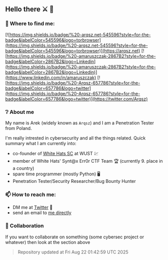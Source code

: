 ## Hello there :crossed_swords: 👋

### :iphone: Where to find me:

[![https://img.shields.io/badge/%20-arqsz.net-545596?style=for-the-badge&labelColor=545596&logo=torbrowser](https://img.shields.io/badge/%20-arqsz.net-545596?style=for-the-badge&labelColor=545596&logo=torbrowser)](https://arqsz.net)
[![https://img.shields.io/badge/%20-amaruszczak-2867B2?style=for-the-badge&labelColor=2867B2&logo=Linkedin](https://img.shields.io/badge/%20-amaruszczak-2867B2?style=for-the-badge&labelColor=2867B2&logo=Linkedin)](https://www.linkedin.com/in/amaruszczak)
[![https://img.shields.io/badge/%20-Arqsz-657786?style=for-the-badge&labelColor=657786&logo=twitter](https://img.shields.io/badge/%20-Arqsz-657786?style=for-the-badge&labelColor=657786&logo=twitter)](https://twitter.com/Arqsz)

### :grey_question: About me

My name is Arek (widely known as `Arqsz`) and I am a Penetration Tester from Poland.

I'm really intrested in cybersecurity and all the things related. Quick summary what I am currently into:
- co-founder of [White Hats SC](https://whitehats.pwr.edu.pl/) at WUST :chart:
- member of White Hats' Synt@x Err0r CTF Team :trophy: (currently 9. place in a country)
- spare time programmer (mostly Python) :desktop_computer:
- Penetration Tester/Security Researcher/Bug Bounty Hunter

### 📫 How to reach me:
- DM me at [Twitter](https://twitter.com/arqsz) :postbox:
- send an email to [me directly](mailto:contact@arqsz.net)

### 👯 Collaboration 

If you want to collaborate on something (some cybersec project or whatever) then look at the section above 


> Repository updated at Fri Aug 22 01:42:59 UTC 2025 
